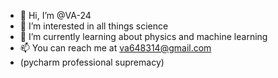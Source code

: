 - 👋 Hi, I’m @VA-24
- 👀 I’m interested in all things science
- 🌱 I’m currently learning about physics and machine learning
- 📫 You can reach me at va648314@gmail.com
- (pycharm professional supremacy)

<!---
VA-24/VA-24 is a ✨ special ✨ repository because its `README.md` (this file) appears on your GitHub profile.
You can click the Preview link to take a look at your changes.
--->
